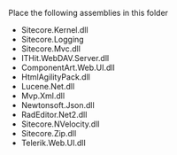 Place the following assemblies in this folder

* Sitecore.Kernel.dll
* Sitecore.Logging
* Sitecore.Mvc.dll
* ITHit.WebDAV.Server.dll
* ComponentArt.Web.UI.dll
* HtmlAgilityPack.dll
* Lucene.Net.dll
* Mvp.Xml.dll
* Newtonsoft.Json.dll
* RadEditor.Net2.dll
* Sitecore.NVelocity.dll
* Sitecore.Zip.dll
* Telerik.Web.UI.dll